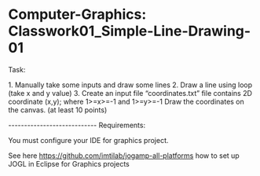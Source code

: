 # Computer-Graphics: Classwork01_Simple-Line-Drawing-01

Task:
<p>
1.	Manually take some inputs and draw some lines
2.	Draw a line using loop (take x and y value)
3.	Create an input file “coordinates.txt”
    file contains 2D coordinate (x,y); where 1>=x>=-1 and 1>=y>=-1
    Draw the coordinates on the canvas. (at least 10 points)
</p>
----------------------------
Requirements: 

You must configure your IDE for graphics project.

See here https://github.com/imtilab/jogamp-all-platforms how to set up JOGL in Eclipse for Graphics projects
